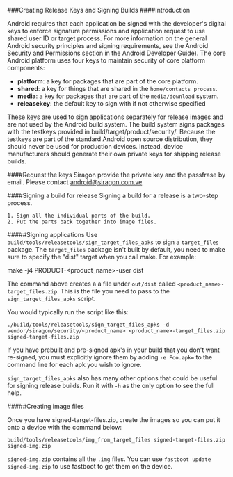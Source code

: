 ###Creating Release Keys and Signing Builds
####Introduction

Android requires that each application be signed with the developer's digital keys to enforce signature permissions and application request to use shared user ID or target process. For more information on the general Android security principles and signing requirements, see the Android Security and Permissions section in the Android Developer Guide). The core Android platform uses four keys to maintain security of core platform components:

   - **platform**: a key for packages that are part of the core platform.
   - **shared**: a key for things that are shared in the ```home/contacts process```.
   - **media**: a key for packages that are part of the ```media/download``` system.
   - **releasekey**: the default key to sign with if not otherwise specified

These keys are used to sign applications separately for release images and are not used by the Android build system. The build system signs packages with the testkeys provided in build/target/product/security/. Because the testkeys are part of the standard Android open source distribution, they should never be used for production devices. Instead, device manufacturers should generate their own private keys for shipping release builds.

####Request the keys
Síragon provide the private key and the passfrase by email.
Please contact android@siragon.com.ve

####Signing a build for release
Signing a build for a release is a two-step process.

    1. Sign all the individual parts of the build.
    2. Put the parts back together into image files.
    
#####Signing applications
Use ```build/tools/releasetools/sign_target_files_apks``` to sign a ```target_files``` package. The ```target_files``` package isn't built by default, you need to make sure to specify the "dist" target when you call make. For example:

make -j4 PRODUCT-<product_name>-user dist

The command above creates a a file under ```out/dist``` called ```<product_name>-target_files.zip```. This is the file you need to pass to the ```sign_target_files_apks``` script.

You would typically run the script like this:
```text
./build/tools/releasetools/sign_target_files_apks -d vendor/siragon/security/<product_name> <product_name>-target_files.zip signed-target-files.zip
```
If you have prebuilt and pre-signed apk's in your build that you don't want re-signed, you must explicitly ignore them by adding ```-e Foo.apk=``` to the command line for each apk you wish to ignore.

```sign_target_files_apks``` also has many other options that could be useful for signing release builds. Run it with ```-h``` as the only option to see the full help.

#####Creating image files

Once you have signed-target-files.zip, create the images so you can put it onto a device with the command below:
```text
build/tools/releasetools/img_from_target_files signed-target-files.zip signed-img.zip
```
```signed-img.zip``` contains all the ```.img``` files. You can use ```fastboot update signed-img.zip``` to use fastboot to get them on the device.
